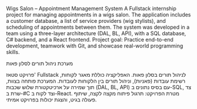 Wigs Salon – Appointment Management System
A Fullstack internship project for managing appointments in a wigs salon.
The application includes a customer database, a list of service providers (wig stylists), and scheduling of appointments between them.
The system was developed in a team using a three-layer architecture (DAL, BL, API), with a SQL database, C# backend, and a React frontend.
Project goal: Practice end-to-end development, teamwork with Git, and showcase real-world programming skills.


 מערכת ניהול תורים לסלון פאות
 
פרויקט סטאז' Fullstack לניהול תורים בסלון פאות.
האפליקציה כוללת מאגר לקוחות, רשימת עובדות (פאניות), וניהול תורים בין הלקוחות לעובדות.
המערכת פותחה בצוות, תוך שמירה על ארכיטקטורת שלוש שכבות (DAL, BL, API) עם בסיס נתונים ב-SQL, צד שרת ב-#C וצד לקוח ב-React.
מטרת הפרויקט: תרגול פיתוח מקצה לקצה, שיתוף פעולה בגיט, והצגת יכולות בפרויקט אמיתי.

